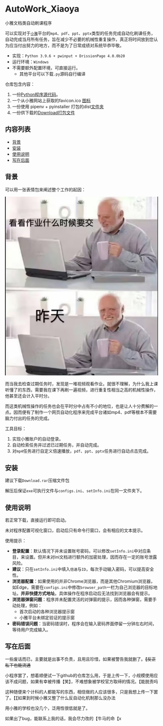 # AutoWork_Xiaoya 

小雅文档类自动刷课程序

可以实现对于[`小雅`](https://ccnu.ai-augmented.com/app/jx-web/)平台的`mp4`、`pdf`、`ppt`、`pptx`类型的任务完成自动化刷课任务，自动完成当月所有任务，旨在减少不必要的机械性重复操作，真正将时间放到您认为应当付出努力的地方，而不是为了日常成绩对系统毕恭毕敬。

- 实现：`Python 3.9.6 + pwinput + DrissionPage 4.0.0b20`
- 运行环境：`Windows`
- 不需要额外配置环境，可直接运行。
  - 其他平台可以下载`.py`源码自行编译

仓库包含内容：

1. 一份[Python程序源代码](AutoWork_Xiaoya.py)。
2. 一个从小雅网站上获取的favicon.ico [图标](favicon.ico)
3. 一份使用 pipenv + pyinstaller 打包的dist[文件夹](dist)
4. 一份供下载的[Download打包文件](Download.rar)

## 内容列表<!-- omit in toc -->
- [背景](#背景)
- [安装](#安装)
- [使用说明](#使用说明)
- [写在后面](#写在后面)

## 背景

可以用一张表情包来阐述整个工作的起因：

![怎么个事](why.jpg)

而当我去检查过期任务时，发现是一堆视频观看作业。就很不理解，为什么我上课听懂了的东西，需要我在课下再刷一遍视频，进行重复性相当之高的机械性操作，他甚至还会计入平时分。

而这类机械性操作的任务也会在平时分中占有不小的地位，也是让人十分费解的一点。因而便有了制作一个网页自动化程序来完成平台诸如mp4、pdf等根本不需要脑力付出的任务的完成。


工具目标：

1. 实现小雅账户的自动登录。
2. 自动检索任务并过滤已过期任务，并自动完成。
3. 对`mp4`任务进行自定义倍速播放，`pdf`、`ppt`、`pptx`任务进行自动点击完成。

## 安装

建议下载`Download.rar`压缩文件包

解压后保证`exe`可执行文件与`configs.ini`、`setInfo.ini`在同一文件夹下。

## 使用说明

若正常下载，直接运行即可启动。

未对程序配置可视化窗口，启动后只有命令行窗口，会有相应的文本提示。

使用提示：
- **登录配置**：默认情况下并未设置账号密码，可以修改`setInfo.ini`中对应条目，来设置。但并未对ini文档进行额外的加密处理，因而存在一定的账号泄露风险。
- **建议**：只在`setInfo.ini`中填入`倍速`与`ID`，每次手动输入密码，可以提高安全性。
- **浏览器配置**：如果使用的并非Chrome浏览器，而是其他Chromium浏览器，如Edge，需要在`configs.ini`中修改`browser_path`一栏为自己浏览器的目标地址。**并非快捷方式地址**。具体操作在程序启动后无法找到浏览器会有提示。
- **浏览器弹窗问题**：程序并未配置灵活的对弹窗的提示，因而各种弹窗，需要手动处理，例如：
  - 首次启动的各种浏览器提示窗
  - 小雅平台未绑定验证的提示窗
- **密码错误问题**：当密码错误时，程序会在输入密码界面停留一分钟左右时间，等待用户完成输入。

## 写在后面

一些废话而已，主要就是出事不负责，且用且珍惜，如果被警告我就删了。~~【反正私下也能流通~~

小程序罢了，想着顺便试一下github的仓库怎么用，于是上传一下，小规模使用应该不成问题，如果有幸被传播【笑】，不难想象被学校官方取缔的情况。【能脱责吗

这种随便来个计科的人都能写的东西，相信做的人应该很多，只是我想上传一下罢了。【【如果到时候小雅又整了什么反自动化机制那么没办法

用小雅的学校也没几个，泛用性很低就是了。

如果出了bug，能联系上我的话，我会尽力改的【牛马的命【x